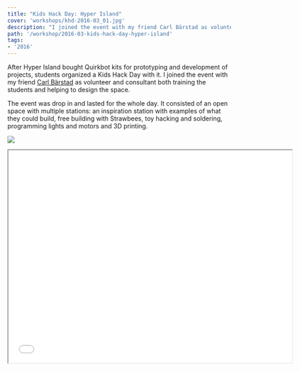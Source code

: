 ```yaml
---
title: "Kids Hack Day: Hyper Island"
cover: 'workshops/khd-2016-03_01.jpg'
description: "I joined the event with my friend Carl Bärstad as volunteer and consultant both training the students and helping to design the space."
path: '/workshop/2016-03-kids-hack-day-hyper-island'
tags:
- '2016'
---
```


After Hyper Island bought Quirkbot kits for prototyping and development of projects, students organized a Kids Hack Day with it. I joined the event with my friend [Carl Bärstad](https://www.linkedin.com/in/carlbarstad/) as volunteer and consultant both training the students and helping to design the space.

The event was drop in and lasted for the whole day. It consisted of an open space with multiple stations: an inspiration station with examples of what they could build, free building with Strawbees, toy hacking and soldering, programming lights and motors and 3D printing.

![](./workshops/khd-2016-03_01.jpg)

<iframe width="640" height="480" src="//www.youtube.com/embed/NAYQZ68pAg0" allowfullscreen></iframe>
